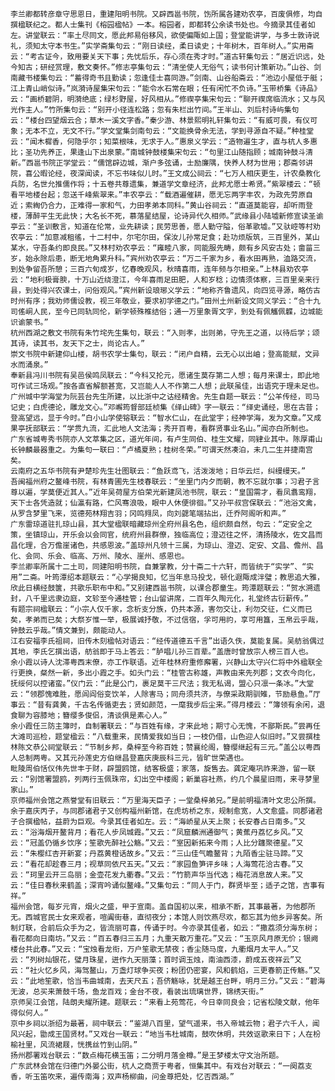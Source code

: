 <!-- { "loadSidebar": true } -->
	李兰卿都转彦章守思恩日，重建阳明书院。又辟西邕书院，饬所属各建劝农亭，百废俱修，均自撰楹联纪之。都人士集刊《榕园楹帖》一本。榕园者，即都转公余读书处也。今摘录其佳者如左。讲堂联云：“率土尽同文，愿此邦易俗移风，欲使偏陬如上国；登堂能讲学，与多士敦诗说礼，须知太守本书生。”实学斋集句云：“刚日读经，柔日读史；十年树木，百年树人。”实用斋云：“考古证今，致用要关天下事；先忧后乐，存心须在秀才时。”道古轩集句云：“居近识远，处今知古；研经赏理，敷文奏怀。”修志亭集句云：“清坐使人无俗气；读书何计策新功。”山谷、剑南藏书楼集句云：“蓄得奇书且勤读；忽逢佳士喜同游。”剑南、山谷船斋云：“池边小屋低于艇；江上青山峭似诗。”岚漪诗屋集宋句云：“能令水石常在眼；任有闲忙不负诗。”玉带桥集《诗品》云：“画桥碧阴，明漪绝底；绿杉野屋，好风相从。”修禊亭集宋句云：“聊开禊席临流水；又与风光作主人。”竹所集句云：“别开小径连松路；忽有朱栏出竹间。”王半山、刘后村诗屿集句云：“楼台四望烟云合；草木一溪文字香。”秦少游、林景熙明礼轩集句云：“有威可畏，有仪可象；无本不立，无文不行。”学文堂集剑南句云：“文能换骨余无法，学到寻源自不疑。”种桂堂云：“闻木樨香，何隐乎尔；知菜根味，无求于人。”惠泉义学云：“造物遍生才，直与杭人多惠比；圣功先养正，果逢山下出泉蒙。”南城钟鼓楼集宋句云：“句里江山随指顾；城南钟鼓斗清新。”西邕书院正学堂云：“儒馆辟边城，渐户多弦诵，士励廉隅，快养人材为世用；郡斋邻讲院，喜公暇论经，夜深闻读，不忘书味似儿时。”王文成公祠云：“七万人相庆更生，计农桑教化兵防，名世允推儒作将；十五卷共尊遗集，兼道学文章经济，此邦尤愿士希贤。”紫翠楼云：“顿看平地楼台起；忽送千峰紫翠来。”丰农亭云：“载酒遍催耕，愿无忘两字丰农，为政先劳原自近；索綯仍合力，正难得一家和气，力田孝弟本同科。”黄山谷祠云：“直道莫能容，却听雨登楼，薄醉平生无此快；大名长不死，慕落星结屋，论诗异代久相师。”武缘县小陆墟新修宣读圣谕亭云：“圣训敷言，知道在伦常，业先耕读；民劳思善，愿人勤守隘，俗革歌墟。”又驮崆等村劝农亭云：“加意减租徭，十二村中，尔宅尔田，保汝儿孙常足食；赴功烦版筑，三百里外，某山某水，守吾条约即良民。”又林村劝农亭云：“雍睦八家，同能服先畴，颇有乡风安古处；畲菑三岁，始永除后患，断无地角累升科。”宾州劝农亭云：“万二千家为乡，看水田再熟，洫路交流，到处争留吾所憩；三百六旬成岁，忆春晚观风，秋晴喜雨，连年频与尔相亲。”上林县劝农亭云：“地利极膏腴，十万山近绕澄江，今年喜雨足田肥，人和岁稔；边情须体察，三百里亲来行县，到处得兴农课士，问俗观风。”宾州新设琅琊义学云：“地称齐鲁遗风，向四览寻源，略仿古时州有序；我劝师儒设教，视三年敬业，要求初学德之门。”田州土州新设文同义学云：“合十九司傜峒人民，至今已同轨同伦，新学顿殊椎结俗；通一万里象胥文字，到处有佩觿佩韘，边城能识谕蒙书。”
	杭州西湖之敷文书院有朱竹垞先生集句，联云：“入则孝，出则弟，守先王之道，以待后学；颂其诗，读其书，友天下之士，尚论古人。”
	崇文书院中新建仰山楼，胡书农学士集句，联云：“闭户自精，云无心以出岫；登高能赋，文异水而涌泉。”
	奉新县冯川书院有吴邑侯鸣凤联云：“今科又抡元，愿诸生莫存第二人想；每月来课士，即此地可作试三场观。”按各直省解额甚宽，又岂能人人不作第二人想；此联虽佳，出语究于理未足也。
	广州城中学海堂为阮芸台先生所建，以比浙中之诂经精舍。先生自题一联云：“公羊传经，司马记史；白虎德论，雕龙文心。”邓嶰筠督部廷桢集《绎山碑》字一联云：“绎史诵经，思在古昔；登高望远，显于今时。”白小山学使镕联云：“智水仁山，在此堂宇；经神学海，发为文章。”又成果亭抚部联云：“学贯九流，汇此地人文法海；秀开百粤，看群贤事业名山。”闻亦白所制也。
	广东省城粤秀书院亦人文萃集之区，道光年间，有卢生同伯、桂生文耀，同肄业其中。陈厚甫山长钟麟最器重之。为集句一联曰：“卢橘夏熟；桂树冬荣。”可谓天然凑泊，未几二生并捷南宫矣。
	云南府之五华书院有尹楚珍先生壮图联云：“鱼跃鸢飞，活泼泼地；日华云烂，纠缦缦天。”
	吾闽福州府之鳌峰书院，有林青圃先生枝春联云：“坐里门内夕而朝，教不忘就尔事；习君子言尊以遍，学莫便近其人。”近年吴荷屋方伯荣光新建凤池书院，联云：“皇国需才，看凤翥鸾翔，天下士各凭造就；仙瀛有路，伫风骞浪吸，眼中人休便徘徊。”又孙平叔宫保联云：“池浴文禽，从罗含梦里飞来，览德苑林翔吉羽；冈鸣翙凤，向刘勰笔端拈出，迁乔阿阁听和声。”
	广东雷琼道驻扎琼山县，其大堂楹联暗藏琼州全府州县名色，组织颇自然，句云：“定安全之策，坐镇琼山，开乐会以会同官，统府州县群僚，独临高位；澄迈往之怀，清扬陵水，佐文昌而昌化理，合万儋崖诸色，共感恩波。”盖琼州凡领十三属，为琼山、澄迈、定安、文昌、儋州、昌化、会同、乐会、临高、万州、陵水、崖州、感恩也。
	李兰卿率所属十二土司，同建阳明书院，自兼掌教，分十斋二十六轩，而皆统于“实学”、“实用”二斋。叶筠潭绍本题联云：“心学揭良知，忆当年息马投戈，顿化遐陬成泮璧；教思追大雅，欣此日横经鼓箧，共歌乐职布中和。”又别建西邕书院，以课合郡童生。筠潭题联云：“贺水溯遗封，八千里远隶边庭，文轸至今通桂管；台山留讲席，二百年久陶元化，礼堂终古衍薪传。”
	有题宗祠楹联云：“小宗人仅千家，念析支分族，仍共本源，害勿交让，利勿交征，仁义而已矣，孝弟而已矣；大祭岁惟一举，极展诚抒敬，不过信宿，孚可用礿，享可用簋，玉帛云乎哉，钟鼓云乎哉。”情文兼到，颇能动人。
	江右安福李氏祖祠，旧传木刻楹帖对语云：“经传道德五千言”出语久佚，莫能复属。吴舫翁偶过其地，李氏乞撰出语，舫翁即于马上答云：“胪唱儿孙三百辈。”盖唐时曾放宗人榜三百人也。
	余小霞以诗人沈滞粤西末僚，亦工作联语。近年桂林府重修廨署，兴静山太守兴仁将中外楹联全行更换，粲然一新，多出小霞之手。如头门云：“桂管古称雄，声教由来先列郡；文衣今向化，抚绥何以控诸蛮。”仪门云：“此是公门，裹足莫干三尺法；我无私谒，盟心只凛一条冰。”大堂云：“领郡愧难胜，愿闾阎俗变饮羊，人除害马；同舟须共济，与僚采政期驯雉，节励悬鱼。”厅事云：“昔有龚黄，千古名传循吏去；贤如颜范，一麾我步后尘来。”得月楼云：“簿领有余闲，退食聊为容膝地；簪缨多俊侣，清谈俱是素心人。”
	余小霞任三防主簿时，自制署联云：“与百姓有缘，才来此地；期寸心无愧，不鄙斯民。”尝再任大滩司巡检，题堂楹云：“八载重来，民情爱我如当日；一枝仍借，山色迎人似旧时。”又尝撰桂林陈文恭公祠堂联云：“节制乡邦，桑梓至今称百姓；赞襄纶阁，簪缨继起有三元。”盖公以粤西人总制两粤。又其元孙莲史方伯继昌登嘉庆庚辰科三元，皆旷世荣遇也。
	毗陵周伯恬仪伟先世丰于财，辟盟鸥馆，结客极盛；家落，旋售去。龚定庵巩祚来游，留一联云：“别馆署盟鸥，列两行玉佩珠帘，幻出空中楼阁；新巢容社燕，约几个晨星旧雨，来寻梦里家山。”
	京师福州会馆之燕誉堂有旧联云：“万里海天臣子；一堂桑梓弟兄。”是前明福清叶文忠公所撰。余于嘉庆丙子，与同郡诸君子又创构福州新馆，在虎坊桥之东，规制愈宽，人文愈盛。同郡诸君子合撰楹帖，益蔚为巨观。今录其佳者如左。云：“海峤星从天上聚；长安春占日南多。”又云：“浴海烟开鳌背月；看花人步凤城霞。”又云：“凤窟麟洲通御气；黄蕉丹荔忆乡风。”又云：“冠盖仍循乡饮序；笙歌先醉社公觞。”又云：“室因新拓来今雨；人比分躔聚德星。”又云：“朱樱红杏开新宴；丹荔黄橙话故乡。”又云：“三山佳气瞻鳌背；九陌香尘驻马蹄。”又云：“看花却趁春三月；视草同依尺五天。”又云：“家园鱼笋评乡味；人海莺花洽古春。”又云：“珂里云开三岛丽；金壶花发九衢春。”又云：“竹箭声华当代选；梅花消息故人来。”又云：“佳日春秋来鹤盖；深宵吟诵似鳌峰。”又集句云：“同人于门，群贤毕至；适子之馆，吉事有祥。”
	福州会馆，每岁元宵，烟火之盛，甲于宣南。盖自国初以来，相承不断，其事最著，为他郡所无。西城官民士女来观者，喧阗街巷，直彻夜分；本馆人则饮燕尽欢，都忘其为他乡异客矣。所制灯联，合前后众手为之，皆流丽可喜，传诵于时。今亦录其佳者，如云：“撒荔须分海东树；看花都向日南坊。”又云：“百五春归三五月；九重天散万重花。”又云：“玉京风月原无价；银阙楼台共此春。”又云：“宝烛看龙衔，万户笙歌无禁夜；香尘随马度，九衢烟月太平人。”又云：“列树灿银花，璧月珠星，迸作九天丽藻；首时调玉烛，南油西漆，蔚成五夜祥云”又云：“社火忆乡风，海驾鳌山，万盏灯球争买夜；粉团仍密宴，风和鹤焰，三更春箭正传觞。”又云：“此地笙歌，恰当韦曲城南，去天尺五；吾侪觞咏，犹是越王台畔，明月三分。”又云：“碧海无波，总买来萧鼓千场，鱼龙百戏；金台不夜，看装出琉璃世界，锦绣天街。”
	京师吴江会馆，陆朗夫耀所建。题联云：“来看上苑莺花，今日幸同良会；记省松陵文献，他年得似何人。”
	京中乡祠以浙绍为最著，祠中联云：“鉴湖八百里，望气遥来，书入帝城云物；君子六千人，闻风兴起，勖成王国贤材。”又戏台一联云：“地当韦杜城南，鼓吹休明，共效讴歌来日下；人在枌榆社里，风流裙屐，恍携丝竹到山阴。”
	扬州郡署戏台联云：“数点梅花横玉笛；二分明月落金樽。”是王梦楼太守文治所题。
	广东武林会馆在归德门外晏公街，杭人之商贾于粤者，恒集其中。有戏台对联云：“一阕荔支香，听玉笛吹来，遍传南海；双声杨柳曲，问金尊把处，忆否西湖。”
